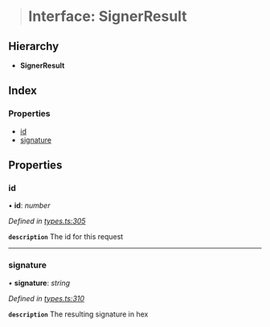 > # Interface: SignerResult

## Hierarchy

* **SignerResult**

## Index

### Properties

* [id](_types_.signerresult.md#id)
* [signature](_types_.signerresult.md#signature)

## Properties

###  id

• **id**: *number*

*Defined in [types.ts:305](https://github.com/polkadot-js/api/blob/7b84427/packages/api/src/types.ts#L305)*

**`description`** The id for this request

___

###  signature

• **signature**: *string*

*Defined in [types.ts:310](https://github.com/polkadot-js/api/blob/7b84427/packages/api/src/types.ts#L310)*

**`description`** The resulting signature in hex